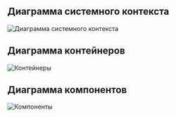 ## Диаграмма системного контекста
![Диаграмма системного контекста](https://github.com/user-attachments/assets/2c178ea7-a899-4731-b3b0-702e69b34fb7)


## Диаграмма контейнеров
![Контейнеры](https://github.com/user-attachments/assets/6670f1d2-8f60-4e82-bf86-741a1f284742)

## Диаграмма компонентов
![Компоненты](https://github.com/user-attachments/assets/be736957-2b81-438c-9687-58c99c1e6c2b)
